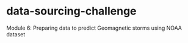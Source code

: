 # data-sourcing-challenge
Module 6: Preparing data to predict Geomagnetic storms using NOAA dataset
